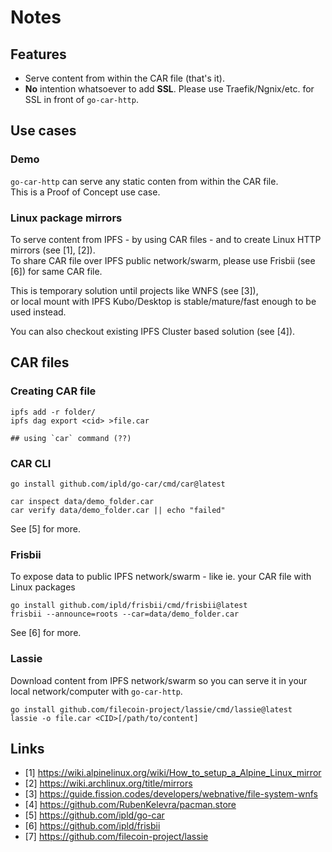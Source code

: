 # Notes

## Features

- Serve content from within the CAR file (that's it).
- __No__ intention whatsoever to add __SSL__. Please use Traefik/Ngnix/etc. for SSL in front of `go-car-http`.

## Use cases

### Demo

`go-car-http` can serve any static conten from within the CAR file.  
This is a Proof of Concept use case.

### Linux package mirrors

To serve content from IPFS - by using CAR files - and to create Linux HTTP mirrors (see [1], [2]).  
To share CAR file over IPFS public network/swarm, please use Frisbii (see [6]) for same CAR file.

This is temporary solution until projects like WNFS (see [3]),  
or local mount with IPFS Kubo/Desktop is stable/mature/fast enough to be used instead.

You can also checkout existing IPFS Cluster based solution (see [4]).

## CAR files

### Creating CAR file

```
ipfs add -r folder/
ipfs dag export <cid> >file.car

## using `car` command (??)
```

### CAR CLI

```
go install github.com/ipld/go-car/cmd/car@latest

car inspect data/demo_folder.car
car verify data/demo_folder.car || echo "failed"
```

See [5] for more.

### Frisbii

To expose data to public IPFS network/swarm - like ie. your CAR file with Linux packages

```
go install github.com/ipld/frisbii/cmd/frisbii@latest
frisbii --announce=roots --car=data/demo_folder.car
```

See [6] for more.

### Lassie

Download content from IPFS network/swarm so you can serve it in your local network/computer with `go-car-http`.

```
go install github.com/filecoin-project/lassie/cmd/lassie@latest
lassie -o file.car <CID>[/path/to/content]
```

## Links

- [1] https://wiki.alpinelinux.org/wiki/How_to_setup_a_Alpine_Linux_mirror
- [2] https://wiki.archlinux.org/title/mirrors
- [3] https://guide.fission.codes/developers/webnative/file-system-wnfs
- [4] https://github.com/RubenKelevra/pacman.store
- [5] https://github.com/ipld/go-car
- [6] https://github.com/ipld/frisbii
- [7] https://github.com/filecoin-project/lassie
